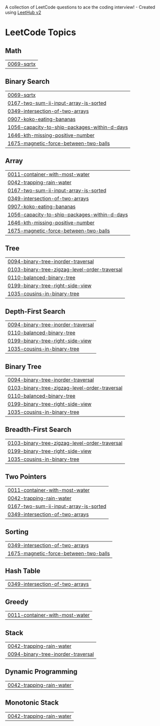 A collection of LeetCode questions to ace the coding interview! - Created using [LeetHub v2](https://github.com/arunbhardwaj/LeetHub-2.0)
<!---LeetCode Topics Start-->
# LeetCode Topics
## Math
|  |
| ------- |
| [0069-sqrtx](https://github.com/devanshu6738/Leetcode-DSA/tree/master/0069-sqrtx) |
## Binary Search
|  |
| ------- |
| [0069-sqrtx](https://github.com/devanshu6738/Leetcode-DSA/tree/master/0069-sqrtx) |
| [0167-two-sum-ii-input-array-is-sorted](https://github.com/devanshu6738/Leetcode-DSA/tree/master/0167-two-sum-ii-input-array-is-sorted) |
| [0349-intersection-of-two-arrays](https://github.com/devanshu6738/Leetcode-DSA/tree/master/0349-intersection-of-two-arrays) |
| [0907-koko-eating-bananas](https://github.com/devanshu6738/Leetcode-DSA/tree/master/0907-koko-eating-bananas) |
| [1056-capacity-to-ship-packages-within-d-days](https://github.com/devanshu6738/Leetcode-DSA/tree/master/1056-capacity-to-ship-packages-within-d-days) |
| [1646-kth-missing-positive-number](https://github.com/devanshu6738/Leetcode-DSA/tree/master/1646-kth-missing-positive-number) |
| [1675-magnetic-force-between-two-balls](https://github.com/devanshu6738/Leetcode-DSA/tree/master/1675-magnetic-force-between-two-balls) |
## Array
|  |
| ------- |
| [0011-container-with-most-water](https://github.com/devanshu6738/Leetcode-DSA/tree/master/0011-container-with-most-water) |
| [0042-trapping-rain-water](https://github.com/devanshu6738/Leetcode-DSA/tree/master/0042-trapping-rain-water) |
| [0167-two-sum-ii-input-array-is-sorted](https://github.com/devanshu6738/Leetcode-DSA/tree/master/0167-two-sum-ii-input-array-is-sorted) |
| [0349-intersection-of-two-arrays](https://github.com/devanshu6738/Leetcode-DSA/tree/master/0349-intersection-of-two-arrays) |
| [0907-koko-eating-bananas](https://github.com/devanshu6738/Leetcode-DSA/tree/master/0907-koko-eating-bananas) |
| [1056-capacity-to-ship-packages-within-d-days](https://github.com/devanshu6738/Leetcode-DSA/tree/master/1056-capacity-to-ship-packages-within-d-days) |
| [1646-kth-missing-positive-number](https://github.com/devanshu6738/Leetcode-DSA/tree/master/1646-kth-missing-positive-number) |
| [1675-magnetic-force-between-two-balls](https://github.com/devanshu6738/Leetcode-DSA/tree/master/1675-magnetic-force-between-two-balls) |
## Tree
|  |
| ------- |
| [0094-binary-tree-inorder-traversal](https://github.com/devanshu6738/Leetcode-DSA/tree/master/0094-binary-tree-inorder-traversal) |
| [0103-binary-tree-zigzag-level-order-traversal](https://github.com/devanshu6738/Leetcode-DSA/tree/master/0103-binary-tree-zigzag-level-order-traversal) |
| [0110-balanced-binary-tree](https://github.com/devanshu6738/Leetcode-DSA/tree/master/0110-balanced-binary-tree) |
| [0199-binary-tree-right-side-view](https://github.com/devanshu6738/Leetcode-DSA/tree/master/0199-binary-tree-right-side-view) |
| [1035-cousins-in-binary-tree](https://github.com/devanshu6738/Leetcode-DSA/tree/master/1035-cousins-in-binary-tree) |
## Depth-First Search
|  |
| ------- |
| [0094-binary-tree-inorder-traversal](https://github.com/devanshu6738/Leetcode-DSA/tree/master/0094-binary-tree-inorder-traversal) |
| [0110-balanced-binary-tree](https://github.com/devanshu6738/Leetcode-DSA/tree/master/0110-balanced-binary-tree) |
| [0199-binary-tree-right-side-view](https://github.com/devanshu6738/Leetcode-DSA/tree/master/0199-binary-tree-right-side-view) |
| [1035-cousins-in-binary-tree](https://github.com/devanshu6738/Leetcode-DSA/tree/master/1035-cousins-in-binary-tree) |
## Binary Tree
|  |
| ------- |
| [0094-binary-tree-inorder-traversal](https://github.com/devanshu6738/Leetcode-DSA/tree/master/0094-binary-tree-inorder-traversal) |
| [0103-binary-tree-zigzag-level-order-traversal](https://github.com/devanshu6738/Leetcode-DSA/tree/master/0103-binary-tree-zigzag-level-order-traversal) |
| [0110-balanced-binary-tree](https://github.com/devanshu6738/Leetcode-DSA/tree/master/0110-balanced-binary-tree) |
| [0199-binary-tree-right-side-view](https://github.com/devanshu6738/Leetcode-DSA/tree/master/0199-binary-tree-right-side-view) |
| [1035-cousins-in-binary-tree](https://github.com/devanshu6738/Leetcode-DSA/tree/master/1035-cousins-in-binary-tree) |
## Breadth-First Search
|  |
| ------- |
| [0103-binary-tree-zigzag-level-order-traversal](https://github.com/devanshu6738/Leetcode-DSA/tree/master/0103-binary-tree-zigzag-level-order-traversal) |
| [0199-binary-tree-right-side-view](https://github.com/devanshu6738/Leetcode-DSA/tree/master/0199-binary-tree-right-side-view) |
| [1035-cousins-in-binary-tree](https://github.com/devanshu6738/Leetcode-DSA/tree/master/1035-cousins-in-binary-tree) |
## Two Pointers
|  |
| ------- |
| [0011-container-with-most-water](https://github.com/devanshu6738/Leetcode-DSA/tree/master/0011-container-with-most-water) |
| [0042-trapping-rain-water](https://github.com/devanshu6738/Leetcode-DSA/tree/master/0042-trapping-rain-water) |
| [0167-two-sum-ii-input-array-is-sorted](https://github.com/devanshu6738/Leetcode-DSA/tree/master/0167-two-sum-ii-input-array-is-sorted) |
| [0349-intersection-of-two-arrays](https://github.com/devanshu6738/Leetcode-DSA/tree/master/0349-intersection-of-two-arrays) |
## Sorting
|  |
| ------- |
| [0349-intersection-of-two-arrays](https://github.com/devanshu6738/Leetcode-DSA/tree/master/0349-intersection-of-two-arrays) |
| [1675-magnetic-force-between-two-balls](https://github.com/devanshu6738/Leetcode-DSA/tree/master/1675-magnetic-force-between-two-balls) |
## Hash Table
|  |
| ------- |
| [0349-intersection-of-two-arrays](https://github.com/devanshu6738/Leetcode-DSA/tree/master/0349-intersection-of-two-arrays) |
## Greedy
|  |
| ------- |
| [0011-container-with-most-water](https://github.com/devanshu6738/Leetcode-DSA/tree/master/0011-container-with-most-water) |
## Stack
|  |
| ------- |
| [0042-trapping-rain-water](https://github.com/devanshu6738/Leetcode-DSA/tree/master/0042-trapping-rain-water) |
| [0094-binary-tree-inorder-traversal](https://github.com/devanshu6738/Leetcode-DSA/tree/master/0094-binary-tree-inorder-traversal) |
## Dynamic Programming
|  |
| ------- |
| [0042-trapping-rain-water](https://github.com/devanshu6738/Leetcode-DSA/tree/master/0042-trapping-rain-water) |
## Monotonic Stack
|  |
| ------- |
| [0042-trapping-rain-water](https://github.com/devanshu6738/Leetcode-DSA/tree/master/0042-trapping-rain-water) |
<!---LeetCode Topics End-->